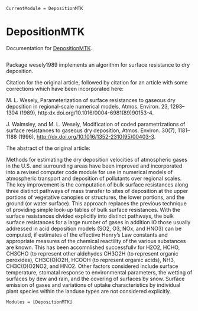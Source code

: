 ```@meta
CurrentModule = DepositionMTK
```

# DepositionMTK

Documentation for [DepositionMTK](https://github.com/EarthSciML/DepositionMTK.jl).

```@index
```

Package wesely1989 implements an algorithm for surface resistance to dry deposition.

Citation for the original article, followed by citation for an article with some corrections which have been 
incorporated here:

M. L. Wesely, Parameterization of surface resistances to gaseous dry deposition in regional-scale numerical models, 
Atmos. Environ. 23, 1293–1304 (1989), http:dx.doi.org/10.1016/0004-6981(89)90153-4.

J. Walmsley, and M. L. Wesely, Modification of coded parametrizations of surface resistances to gaseous dry deposition, 
Atmos. Environ. 30(7), 1181–1188 (1996), http://dx.doi.org/10.1016/1352-2310(95)00403-3.

The abstract of the original article:

Methods for estimating the dry deposition velocities of atmospheric gases in the U.S. and surrounding areas have been 
improved and incorporated into a revised computer code module for use in numerical models 
of atmospheric transport and deposition of pollutants over regional scales. The key improvement is 
the computation of bulk surface resistances along three distinct pathways of mass transfer to sites of 
deposition at the upper portions of vegetative canopies or structures, the lower portions, and the ground 
(or water surface). This approach replaces the previous technique of providing simple look-up tables 
of bulk surface resistances. With the surface resistances divided explicitly into distinct pathways, 
the bulk surface resistances for a large number of gases in addition IO those usually addressed 
in acid deposition models (SO2, O3, NOx, and HNO3) can be computed, if estimates of the effective Henry’s Law constants 
and appropriate measures of the chemical reactiiity of the various substances are known. 
This has been accomnlished successfullv for H2O2, HCHO, CH3CHO (to represent other aldehydes CH3O2H 
(to represent organic peroxides), CH3C(O)O2H, HCOOH (to represent organic acids), NH3, CH3C(O)O2NO2, 
and HNO2. Other factors considered include surface temperature, stomatal response to environmental parameters, 
the wetting of surfaces by dew and rain, and the covering of surfaces by snow. Surface emission of gases 
and variations of uptake characteristics by individual plant species within the landuse types are not considered explicitly.


```@autodocs
Modules = [DepositionMTK]
```
